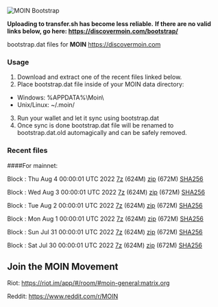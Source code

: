 ![MOIN Bootstrap](https://i.imgur.com/KjM1jMp.jpg)

**Uploading to transfer.sh has become less reliable.**
**If there are no valid links below, go here: https://discovermoin.com/bootstrap/**

bootstrap.dat files for **MOIN** https://discovermoin.com

### Usage

1. Download and extract one of the recent files linked below.
2. Place bootstrap.dat file inside of your MOIN data directory:
 - Windows: %APPDATA%\Moin\
 - Unix/Linux: ~/.moin/
3. Run your wallet and let it sync using bootstrap.dat
4. Once sync is done bootstrap.dat file will be renamed to bootstrap.dat.old automagically and can be safely removed.


### Recent files

####For mainnet:

Block : Thu Aug  4 00:00:01 UTC 2022 [7z](https://transfer.sh/gQ0lIU/bootstrap.dat.20220804.7z) (624M) [zip](https://transfer.sh/xlGf4I/bootstrap.dat.20220804.zip) (672M) [SHA256](https://transfer.sh/o6zb0U/sha256.txt)

Block : Wed Aug  3 00:00:01 UTC 2022 [7z](https://transfer.sh/4KYlC2/bootstrap.dat.20220803.7z) (624M) [zip](https://transfer.sh/N0tBxV/bootstrap.dat.20220803.zip) (672M) [SHA256](https://transfer.sh/K7UrYB/sha256.txt)

Block : Tue Aug  2 00:00:01 UTC 2022 [7z](https://transfer.sh/BXa1f9/bootstrap.dat.20220802.7z) (624M) [zip](https://transfer.sh/gfHAAU/bootstrap.dat.20220802.zip) (672M) [SHA256](https://transfer.sh/dLxS4a/sha256.txt)

Block : Mon Aug  1 00:00:01 UTC 2022 [7z](https://transfer.sh/Emxq0d/bootstrap.dat.20220801.7z) (624M) [zip](https://transfer.sh/TqFTvR/bootstrap.dat.20220801.zip) (672M) [SHA256](https://transfer.sh/unXP58/sha256.txt)

Block : Sun Jul 31 00:00:01 UTC 2022 [7z](https://transfer.sh/B4zQDP/bootstrap.dat.20220731.7z) (624M) [zip](https://transfer.sh/W5jA2r/bootstrap.dat.20220731.zip) (672M) [SHA256](https://transfer.sh/5PM8Qa/sha256.txt)

Block : Sat Jul 30 00:00:01 UTC 2022 [7z](https://transfer.sh/SBJY5n/bootstrap.dat.20220730.7z) (624M) [zip](https://transfer.sh/nN7G3A/bootstrap.dat.20220730.zip) (672M) [SHA256](https://transfer.sh/svhyeI/sha256.txt)

## Join the MOIN Movement

Riot: https://riot.im/app/#/room/#moin-general:matrix.org

Reddit: https://www.reddit.com/r/MOIN
